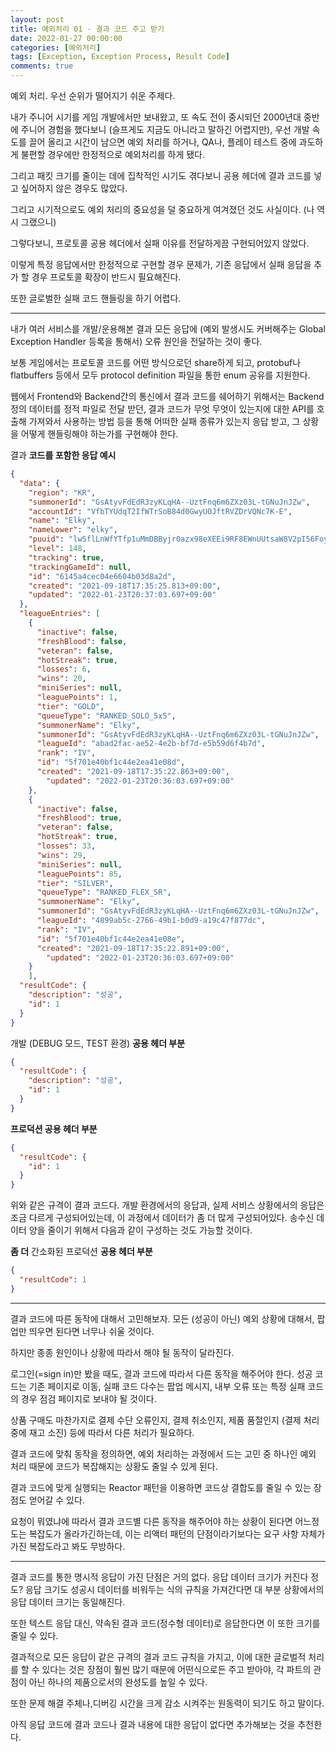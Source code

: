 ```yaml
---
layout: post
title: 예외처리 01 - 결과 코드 주고 받기
date: 2022-01-27 00:00:00
categories: [예외처리]
tags: [Exception, Exception Process, Result Code]
comments: true
---
```


예외 처리. 우선 순위가 떨어지기 쉬운 주제다.

내가 주니어 시기를 게임 개발에서만 보내왔고, 또 속도 전이 중시되던 2000년대 중반에 주니어 경험을 했다보니 (슬프게도 지금도 아니라고 말하긴 어렵지만), 우선 개발 속도를 끌어 올리고 시간이 남으면 예외 처리를 하거나, QA나, 플레이 테스트 중에 과도하게 불편할 경우에만 한정적으로 예외처리를 하게 됐다.

그리고 패킷 크기를 줄이는 데에 집착적인 시기도 겪다보니 공용 헤더에 결과 코드를 넣고 싶어하지 않은 경우도 많았다. 

그리고 시기적으로도 예외 처리의 중요성을 덜 중요하게 여겨졌던 것도 사실이다. (나 역시 그랬으니)

그렇다보니, 프로토콜 공용 헤더에서 실패 이유를 전달하게끔 구현되어있지 않았다.

이렇게 특정 응답에서만 한정적으로 구현할 경우 문제가, 기존 응답에서 실패 응답을 추가 할 경우 프로토콜 확장이 반드시 필요해진다.

또한 글로벌한 실패 코드 핸들링을 하기 어렵다. 

---

내가 여러 서비스를 개발/운용해본 결과 모든 응답에 (예외 발생시도 커버해주는 Global Exception Handler 등록을 통해서) 오류 원인을 전달하는 것이 좋다.

보통 게임에서는 프로토콜 코드를 어떤 방식으로던 share하게 되고, protobuf나 flatbuffers 등에서 모두 protocol definition 파일을 통한 enum 공유를 지원한다.

웹에서 Frontend와 Backend간의 통신에서 결과 코드를 쉐어하기 위해서는 Backend 정의 데이터를 정적 파일로 전달 받던, 결과 코드가 무엇 무엇이 있는지에 대한 API를 호출해 가져와서 사용하는 방법 등을 통해 어떠한 실패 종류가 있는지 응답 받고, 그 상황을 어떻게 핸들링해야 하는가를 구현해야 한다.

결과 **코드를 포함한 응답 예시**

~~~json
{
  "data": {
    "region": "KR",
    "summonerId": "GsAtyvFdEdR3zyKLqHA--UztFnq6m6ZXz03L-tGNuJnJZw",
    "accountId": "VfbTYUdqT2IfWTrSoB84d0GwyUOJftRVZDrVQNc7K-E",
    "name": "Elky",
    "nameLower": "elky",
    "puuid": "lwSflLnWfYTfp1uMmDBByjr0azx98eXEEi9RF8EWnUUtsaW8V2pI56FoyBP6-g78M8uQ7ZGVnMDfKg",
    "level": 148,
    "tracking": true,
    "trackingGameId": null,
    "id": "6145a4cec04e6604b03d8a2d",
    "created": "2021-09-18T17:35:25.813+09:00",
    "updated": "2022-01-23T20:37:03.697+09:00"
  },
  "leagueEntries": [
    {
      "inactive": false,
      "freshBlood": false,
      "veteran": false,
      "hotStreak": true,
      "losses": 6,
      "wins": 20,
      "miniSeries": null,
      "leaguePoints": 1,
      "tier": "GOLD",
      "queueType": "RANKED_SOLO_5x5",
      "summonerName": "Elky",
      "summonerId": "GsAtyvFdEdR3zyKLqHA--UztFnq6m6ZXz03L-tGNuJnJZw",
      "leagueId": "abad2fac-ae52-4e2b-bf7d-e5b59d6f4b7d",
      "rank": "IV",
      "id": "5f701e40bf1c44e2ea41e08d",
      "created": "2021-09-18T17:35:22.863+09:00",
	    "updated": "2022-01-23T20:36:03.697+09:00"
    },
    {
      "inactive": false,
      "freshBlood": true,
      "veteran": false,
      "hotStreak": true,
      "losses": 33,
      "wins": 29,
      "miniSeries": null,
      "leaguePoints": 85,
      "tier": "SILVER",
      "queueType": "RANKED_FLEX_SR",
      "summonerName": "Elky",
      "summonerId": "GsAtyvFdEdR3zyKLqHA--UztFnq6m6ZXz03L-tGNuJnJZw",
      "leagueId": "4899ab5c-2766-49b1-b0d9-a19c47f877dc",
      "rank": "IV",
      "id": "5f701e40bf1c44e2ea41e08e",
      "created": "2021-09-18T17:35:22.891+09:00",
	    "updated": "2022-01-23T20:36:03.697+09:00"
    }
	],
  "resultCode": {
    "description": "성공",
    "id": 1
  }
}
~~~

개발 (DEBUG 모드, TEST 환경) **공용 헤더 부분**

~~~json
{
  "resultCode": {
    "description": "성공",
    "id": 1
  }
}
~~~

**프로덕션 공용 헤더 부분**

~~~json
{
  "resultCode": {
    "id": 1
  }
}
~~~

위와 같은 규격이 결과 코드다. 개발 환경에서의 응답과, 실제 서비스 상황에서의 응답은 조금 다르게 구성되어있는데, 이 과정에서 데이터가 좀 더 많게 구성되어있다. 송수신 데이터 양을 줄이기 위해서 다음과 같이 구성하는 것도 가능할 것이다.

**좀 더** 간소화된 프로덕션 **공용 헤더 부분**

~~~json
{
  "resultCode": 1
}
~~~

---

결과 코드에 따른 동작에 대해서 고민해보자. 모든 (성공이 아닌) 예외 상황에 대해서, 팝업만 띄우면 된다면 너무나 쉬울 것이다.

하지만 종종 원인이나 상황에 따라서 해야 될 동작이 달라진다.

로그인(=sign in)만 봤을 때도, 결과 코드에 따라서 다른 동작을 해주어야 한다. 성공 코드는 기존 페이지로 이동, 실패 코드 다수는 팝업 메시지, 내부 오류 또는 특정 실패 코드의 경우 점검 페이지로 보내야 될 것이다.

상품 구매도 마찬가지로 결제 수단 오류인지, 결제 취소인지, 제품 품절인지 (결제 처리 중에 재고 소진) 등에 따라서 다른 처리가 필요하다.

결과 코드에 맞춰 동작을 정의하면, 예외 처리하는 과정에서 드는 고민 중 하나인 예외 처리 때문에 코드가 복잡해지는 상황도 줄일 수 있게 된다.

결과 코드에 맞게 실행되는 Reactor 패턴을 이용하면 코드상 결합도를 줄일 수 있는 장점도 얻어갈 수 있다.

요청이 뭐였냐에 따라서 결과 코드별 다른 동작을 해주어야 하는 상황이 된다면 어느정도는 복잡도가 올라가긴하는데, 이는 리액터 패턴의 단점이라기보다는 요구 사항 자체가 가진 복잡도라고 봐도 무방하다. 

---

결과 코드를 통한 명시적 응답이 가진 단점은 거의 없다. 응답 데이터 크기가 커진다 정도? 응답 크기도 성공시 데이터를 비워두는 식의 규칙을 가져간다면 대 부분 상황에서의 응답 데이터 크기는 동일해진다.

또한 텍스트 응답 대신, 약속된 결과 코드(정수형 데이터)로 응답한다면 이 또한 크기를 줄일 수 있다.

결과적으로 모든 응답이 같은 규격의 결과 코드 규칙을 가지고, 이에 대한 글로벌적 처리를 할 수 있다는 것은 장점이 훨씬 많기 때문에 어떤식으로든 주고 받아야, 각 파트의 관점이 아닌 하나의 제품으로서의 완성도를 높일 수 있다.

또한 문제 해결 주체나,디버깅 시간을 크게 감소 시켜주는 원동력이 되기도 하고 말이다.

아직 응답 코드에 결과 코드나 결과 내용에 대한 응답이 없다면 추가해보는 것을 추천한다.